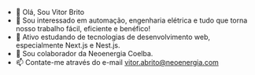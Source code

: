 - 👋 Olá, Sou Vitor Brito
- 👀 Sou interessado em automação, engenharia elétrica e tudo que torna nosso trabalho fácil, eficiente e benéfico!
- 🌱 Ativo estudando de tecnologias de desenvolvimento web, especialmente Next.js e Nest.js.
- 💞️ Sou colaborador da Neoenergia Coelba.
- 📫 Contate-me através do e-mail vitor.abrito@neoenergia.com
